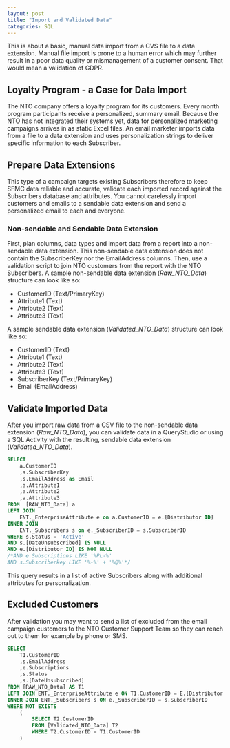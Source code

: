 ```yaml
---
layout: post
title: "Import and Validated Data"
categories: SQL
---
```


This is about a basic, manual data import from a CVS file to a data extension. Manual file import is prone to a human error which may further result in a poor data quality or mismanagement of a customer consent. That would mean a validation of GDPR.

## Loyalty Program - a Case for Data Import
The NTO company offers a loyalty program for its customers. Every month program participants receive a personalized, summary email. Because the NTO has not integrated their systems yet, data for personalized marketing campaigns arrives in as static Excel files. An email marketer imports data from a file to a data extension and uses personalization strings to deliver specific information to each Subscriber.

## Prepare Data Extensions
This type of a campaign targets existing Subscribers therefore to keep SFMC data reliable and accurate, validate each imported record against the Subscribers database and attributes. You cannot carelessly import customers and emails to a sendable data extension and send a personalized email to each and everyone.

### Non-sendable and Sendable Data Extension
First, plan columns, data types and import data from a report into a non-sendable data extension. This non-sendable data extension does not contain the SubscriberKey nor the EmailAddress columns. Then, use a validation script to join NTO customers from the report with the NTO Subscribers. 
A sample non-sendable data extension (*Raw_NTO_Data*) structure can look like so:

- CustomerID (Text/PrimaryKey)
- Attribute1 (Text)
- Attribute2 (Text)
- Attribute3 (Text)

A sample sendable data extension (*Validated_NTO_Data*) structure can look like so:
- CustomerID (Text)
- Attribute1 (Text)
- Attribute2 (Text)
- Attribute3 (Text)
- SubscriberKey (Text/PrimaryKey)
- Email (EmailAddress)

## Validate Imported Data
After you import raw data from a CSV file to the non-sendable data extension (*Raw_NTO_Data*), you can validate data in a QueryStudio or using a SQL Activity with the resulting, sendable data extension (*Validated_NTO_Data*).

```sql
SELECT
    a.CustomerID
    ,s.SubscriberKey
    ,s.EmailAddress as Email
    ,a.Attribute1
    ,a.Attribute2
    ,a.Attribute3
FROM  [RAW_NTO_Data] a
LEFT JOIN 
    ENT._EnterpriseAttribute e on a.CustomerID = e.[Distributor ID]
INNER JOIN
    ENT._Subscribers s on e._SubscriberID = s.SubscriberID
WHERE s.Status = 'Active'
AND s.[DateUnsubscribed] IS NULL
AND e.[Distributor ID] IS NOT NULL
/*AND e.Subscriptions LIKE '%PL-%'
AND s.Subscriberkey LIKE '%-%' + '%@%'*/
```
This query results in a list of active Subscribers along with additional attributes for personalization.

## Excluded Customers
After validation you may want to send a list of excluded from the email campaign customers to the NTO Customer Support Team so they can reach out to them for example by phone or SMS.

```sql
SELECT
    T1.CustomerID
    ,s.EmailAddress
    ,e.Subscriptions
    ,s.Status
    ,s.[DateUnsubscribed]
FROM [RAW_NTO_Data] AS T1
LEFT JOIN ENT._EnterpriseAttribute e ON T1.CustomerID = E.[Distributor ID]
INNER JOIN ENT._Subscribers s ON e._SubscriberID = s.SubscriberID
WHERE NOT EXISTS
    (
        SELECT T2.CustomerID
        FROM [Validated_NTO_Data] T2
        WHERE T2.CustomerID = T1.CustomerID 
    )
```
